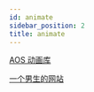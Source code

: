 ```yaml
---
id: animate
sidebar_position: 2
title: animate
---
```


[AOS 动画库](http://michalsnik.github.io/aos/)

[一个男生的网站](https://lishaoy.net/)